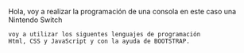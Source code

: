 Hola, voy a realizar la programación de una consola en este caso una Nintendo Switch

    voy a utilizar los siguentes lenguajes de programación 
    Html, CSS y JavaScript y con la ayuda de BOOTSTRAP.